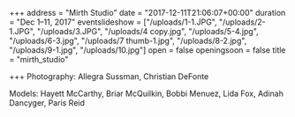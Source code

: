 +++
address = "Mirth Studio"
date = "2017-12-11T21:06:07+00:00"
duration = "Dec 1–11, 2017"
eventslideshow = ["/uploads/1-1.JPG", "/uploads/2-1.JPG", "/uploads/3.JPG", "/uploads/4 copy.jpg", "/uploads/5-4.jpg", "/uploads/6-3.jpg", "/uploads/7 thumb-1.jpg", "/uploads/8-2.jpg", "/uploads/9-1.jpg", "/uploads/10.jpg"]
open = false
openingsoon = false
title = "mirth_studio"

+++
Photography: Allegra Sussman, Christian DeFonte

Models: Hayett McCarthy, Briar McQuilkin, Bobbi Menuez, Lida Fox, Adinah Dancyger, Paris Reid